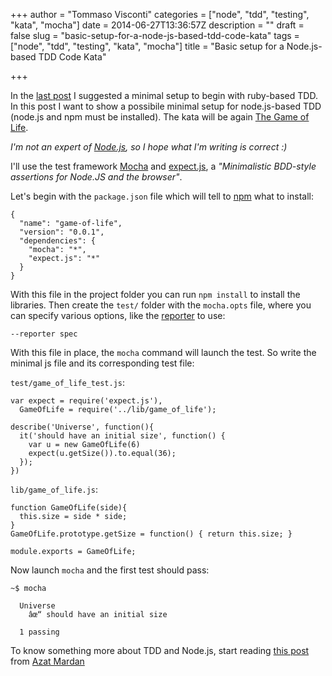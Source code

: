 +++
author = "Tommaso Visconti"
categories = ["node", "tdd", "testing", "kata", "mocha"]
date = 2014-06-27T13:36:57Z
description = ""
draft = false
slug = "basic-setup-for-a-node-js-based-tdd-code-kata"
tags = ["node", "tdd", "testing", "kata", "mocha"]
title = "Basic setup for a Node.js-based TDD Code Kata"

+++

In the [last post](http://www.tommyblue.it/2014/06/27/basic-setup-for-a-ruby-based-tdd-code-kata/) I suggested a minimal setup to begin with ruby-based TDD. In this post I want to show a possibile minimal setup for node.js-based TDD (node.js and npm must be installed). The kata will be again [The Game of Life](http://en.wikipedia.org/wiki/Conway%27s_Game_of_Life). 

_I'm not an expert of [Node.js](http://nodejs.org/), so I hope what I'm writing is correct :)_

I'll use the test framework [Mocha](http://visionmedia.github.io/mocha/) and [expect.js](https://github.com/LearnBoost/expect.js/), a _"Minimalistic BDD-style assertions for Node.JS and the browser"_.

Let's begin with the `package.json` file which will tell to [npm](https://www.npmjs.org/) what to install:

```
{
  "name": "game-of-life",
  "version": "0.0.1",
  "dependencies": {
    "mocha": "*",
    "expect.js": "*"
  }
}
```

With this file in the project folder you can run `npm install` to install the libraries. Then create the `test/` folder with the `mocha.opts` file, where you can specify various options, like the [reporter](http://visionmedia.github.io/mocha/#reporters) to use:

```
--reporter spec
```

With this file in place, the `mocha` command will launch the test.
So write the minimal js file and its corresponding test file:

`test/game_of_life_test.js`:

```prettyprint lang-js
var expect = require('expect.js'),
  GameOfLife = require('../lib/game_of_life');

describe('Universe', function(){
  it('should have an initial size', function() {
    var u = new GameOfLife(6)
    expect(u.getSize()).to.equal(36);
  });
})
```

`lib/game_of_life.js`:

```prettyprint lang-js
function GameOfLife(side){
  this.size = side * side;
}
GameOfLife.prototype.getSize = function() { return this.size; }

module.exports = GameOfLife;
```

Now launch `mocha` and the first test should pass:

```
~$ mocha

  Universe
    âœ“ should have an initial size 

  1 passing
```

To know something more about TDD and Node.js, start reading [this post](http://webapplog.com/test-driven-development-in-node-js-with-mocha/) from [Azat Mardan](http://azat.co/)